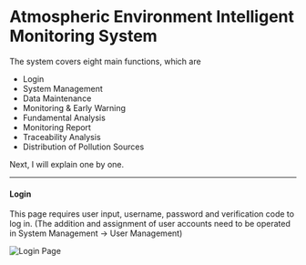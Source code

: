 # Atmospheric Environment Intelligent Monitoring System

The system covers eight main functions, which are
* Login
* System Management
* Data Maintenance
* Monitoring & Early Warning
* Fundamental Analysis
* Monitoring Report
* Traceability Analysis
* Distribution of Pollution Sources

Next, I will explain one by one.

-------------------------------------------------------------

#### Login

This page requires user input, username, password and verification code to log in. (The addition and assignment of user accounts need to be operated in System Management -> User Management)

![Login Page](https://github.com/Walt00y/Project_01/blob/main/pic/login.png "Login Page")





